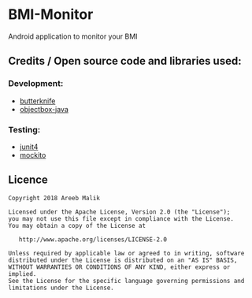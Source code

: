 # BMI-Monitor
Android application to monitor your BMI

## Credits / Open source code and libraries used:
### Development:
* [butterknife](https://github.com/JakeWharton/butterknife)
* [objectbox-java](https://github.com/objectbox/objectbox-java)

### Testing:
* [junit4](https://github.com/junit-team/junit4)
* [mockito](https://github.com/mockito/mockito)

## Licence
    Copyright 2018 Areeb Malik

    Licensed under the Apache License, Version 2.0 (the "License");
    you may not use this file except in compliance with the License.
    You may obtain a copy of the License at

       http://www.apache.org/licenses/LICENSE-2.0

    Unless required by applicable law or agreed to in writing, software
    distributed under the License is distributed on an "AS IS" BASIS,
    WITHOUT WARRANTIES OR CONDITIONS OF ANY KIND, either express or implied.
    See the License for the specific language governing permissions and
    limitations under the License.
